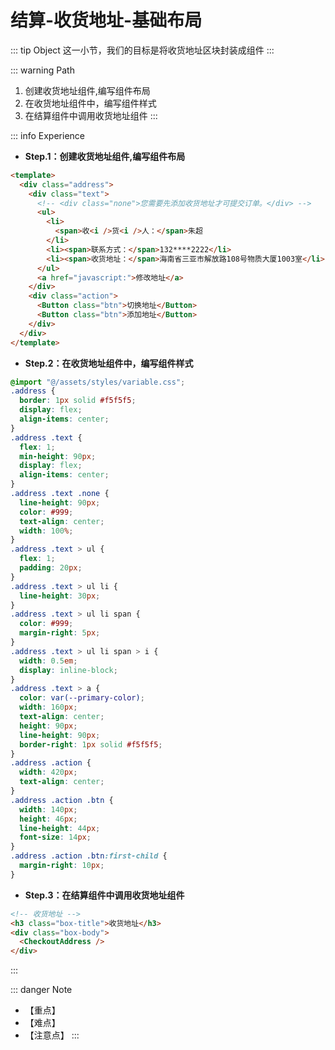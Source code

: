# 结算-收货地址-基础布局

::: tip Object
这一小节，我们的目标是将收货地址区块封装成组件
:::

::: warning Path

1. 创建收货地址组件,编写组件布局
2. 在收货地址组件中，编写组件样式
3. 在结算组件中调用收货地址组件
:::

::: info Experience

* **Step.1：创建收货地址组件,编写组件布局**

```html
<template>
  <div class="address">
    <div class="text">
      <!-- <div class="none">您需要先添加收货地址才可提交订单。</div> -->
      <ul>
        <li>
          <span>收<i />货<i />人：</span>朱超
        </li>
        <li><span>联系方式：</span>132****2222</li>
        <li><span>收货地址：</span>海南省三亚市解放路108号物质大厦1003室</li>
      </ul>
      <a href="javascript:">修改地址</a>
    </div>
    <div class="action">
      <Button class="btn">切换地址</Button>
      <Button class="btn">添加地址</Button>
    </div>
  </div>
</template>
```

* **Step.2：在收货地址组件中，编写组件样式**

```css
@import "@/assets/styles/variable.css";
.address {
  border: 1px solid #f5f5f5;
  display: flex;
  align-items: center;
}
.address .text {
  flex: 1;
  min-height: 90px;
  display: flex;
  align-items: center;
}
.address .text .none {
  line-height: 90px;
  color: #999;
  text-align: center;
  width: 100%;
}
.address .text > ul {
  flex: 1;
  padding: 20px;
}
.address .text > ul li {
  line-height: 30px;
}
.address .text > ul li span {
  color: #999;
  margin-right: 5px;
}
.address .text > ul li span > i {
  width: 0.5em;
  display: inline-block;
}
.address .text > a {
  color: var(--primary-color);
  width: 160px;
  text-align: center;
  height: 90px;
  line-height: 90px;
  border-right: 1px solid #f5f5f5;
}
.address .action {
  width: 420px;
  text-align: center;
}
.address .action .btn {
  width: 140px;
  height: 46px;
  line-height: 44px;
  font-size: 14px;
}
.address .action .btn:first-child {
  margin-right: 10px;
}
```

* **Step.3：在结算组件中调用收货地址组件**

```html
<!-- 收货地址 -->
<h3 class="box-title">收货地址</h3>
<div class="box-body">
  <CheckoutAddress />
</div>
```

:::

::: danger Note

* 【重点】
* 【难点】
* 【注意点】
:::
